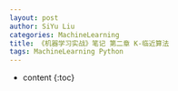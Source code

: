 ```yaml
---
layout: post
author: SiYu Liu
categories: MachineLearning
title: 《机器学习实战》笔记 第二章 K-临近算法
tags: MachineLearning Python
---
```


* content
{:toc}